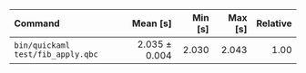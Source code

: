 | Command | Mean [s] | Min [s] | Max [s] | Relative |
|:---|---:|---:|---:|---:|
| `bin/quickaml test/fib_apply.qbc` | 2.035 ± 0.004 | 2.030 | 2.043 | 1.00 |
